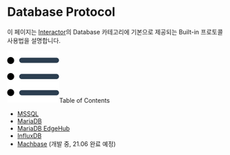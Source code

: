 # Database Protocol
이 페이지는 <u>Interactor</u>의 Database 카테고리에 기본으로 제공되는 Built-in 프로토콜 사용법을 설명합니다.

<div class="toc-title"><img src="../../img/icon/list.svg">Table of Contents</div>

- [MSSQL](#)
- [MariaDB](#)
- [MariaDB EdgeHub](#)
- [InfluxDB](#)
- [Machbase](#) (개발 중, 21.06 완료 예정)
